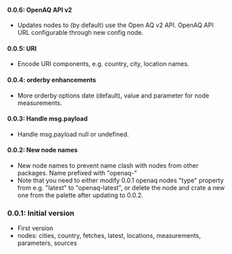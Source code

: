 #### 0.0.6: OpenAQ API v2

 - Updates nodes to (by default) use the Open AQ v2 API. OpenAQ API URL configurable through new config node.

#### 0.0.5: URI

 - Encode URI components, e.g. country, city, location names.

#### 0.0.4: orderby enhancements

 - More orderby options date (default), value and parameter for node measurements.
 
#### 0.0.3: Handle msg.payload

 - Handle msg.payload null or undefined.
 
#### 0.0.2: New node names

 - New node names to prevent name clash with nodes from other packages. Name prefixed with "openaq-"
 - Note that you need to either modify 0.0.1 openaq nodes "type" property from e.g. "latest" to "openaq-latest",
 or delete the node and crate a new one from the palette after updating to 0.0.2.

 ### 0.0.1: Initial version

 - First version
 - nodes: cities, country, fetches, latest, locations, measurements, parameters, sources
